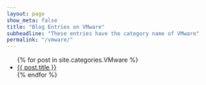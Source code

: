 ```yaml
---
layout: page
show_meta: false
title: "Blog Entries on VMware"
subheadline: "These entries have the category name of VMware"
permalink: "/vmware/"
---
```

<ul>
    {% for post in site.categories.VMware %}
    <li><a href="{{ site.url }}{{ post.url }}">{{ post.title }}</a></li>
    {% endfor %}
</ul>
